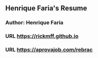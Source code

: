 ## Henrique Faria's Resume ##
### Author: Henrique Faria ###

<!-- Main Page -->
### URL https://rickmff.github.io ###

<!-- Portfolio Site-Rebrac -->
### URL https://aprovajob.com/rebrac ###
